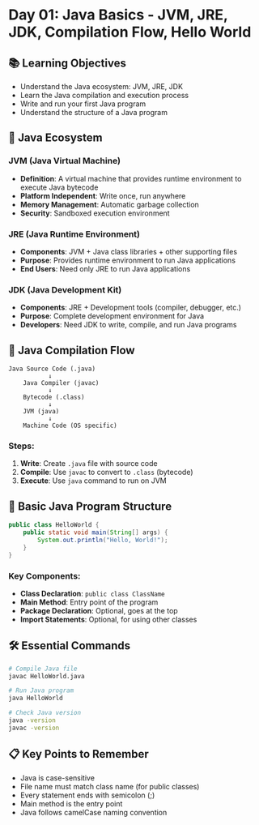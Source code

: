 # Day 01: Java Basics - JVM, JRE, JDK, Compilation Flow, Hello World

## 📚 Learning Objectives
- Understand the Java ecosystem: JVM, JRE, JDK
- Learn the Java compilation and execution process
- Write and run your first Java program
- Understand the structure of a Java program

## 🔧 Java Ecosystem

### JVM (Java Virtual Machine)
- **Definition**: A virtual machine that provides runtime environment to execute Java bytecode
- **Platform Independent**: Write once, run anywhere
- **Memory Management**: Automatic garbage collection
- **Security**: Sandboxed execution environment

### JRE (Java Runtime Environment)
- **Components**: JVM + Java class libraries + other supporting files
- **Purpose**: Provides runtime environment to run Java applications
- **End Users**: Need only JRE to run Java applications

### JDK (Java Development Kit)
- **Components**: JRE + Development tools (compiler, debugger, etc.)
- **Purpose**: Complete development environment for Java
- **Developers**: Need JDK to write, compile, and run Java programs

## 🔄 Java Compilation Flow

```
Java Source Code (.java)
           ↓
    Java Compiler (javac)
           ↓
    Bytecode (.class)
           ↓
    JVM (java)
           ↓
    Machine Code (OS specific)
```

### Steps:
1. **Write**: Create `.java` file with source code
2. **Compile**: Use `javac` to convert to `.class` (bytecode)
3. **Execute**: Use `java` command to run on JVM

## 📝 Basic Java Program Structure

```java
public class HelloWorld {
    public static void main(String[] args) {
        System.out.println("Hello, World!");
    }
}
```

### Key Components:
- **Class Declaration**: `public class ClassName`
- **Main Method**: Entry point of the program
- **Package Declaration**: Optional, goes at the top
- **Import Statements**: Optional, for using other classes

## 🛠️ Essential Commands

```bash
# Compile Java file
javac HelloWorld.java

# Run Java program
java HelloWorld

# Check Java version
java -version
javac -version
```

## 📋 Key Points to Remember
- Java is case-sensitive
- File name must match class name (for public classes)
- Every statement ends with semicolon (;)
- Main method is the entry point
- Java follows camelCase naming convention 